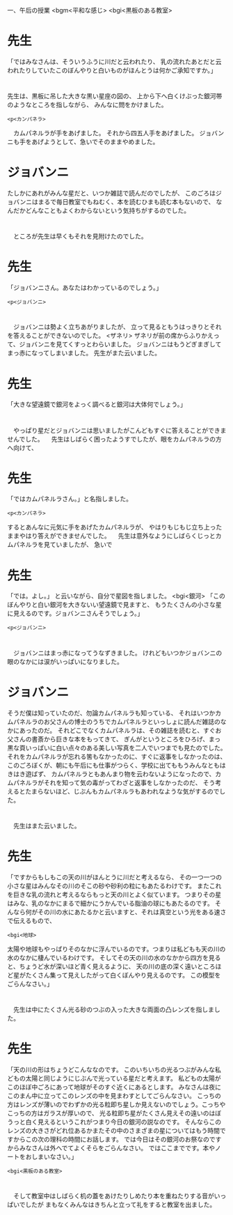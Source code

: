 一、午后の授業
    <bgm<平和な感じ>
    <bgi<黒板のある教室>
# 先生
「ではみなさんは、そういうふうに川だと云われたり、
乳の流れたあとだと云われたりしていたこのぼんやりと白いものがほんとうは何かご承知ですか。」
#
先生は、黒板に吊した大きな黒い星座の図の、
上から下へ白くけぶった銀河帯のようなところを指しながら、
みんなに問をかけました。

    <p<カンパネラ>
　カムパネルラが手をあげました。
それから四五人手をあげました。
ジョバンニも手をあげようとして、急いでそのままやめました。
# ジョバンニ
たしかにあれがみんな星だと、いつか雑誌で読んだのでしたが、
このごろはジョバンニはまるで毎日教室でもねむく、本を読むひまも読む本もないので、
なんだかどんなこともよくわからないという気持ちがするのでした。
#
　ところが先生は早くもそれを見附けたのでした。
# 先生
「ジョバンニさん。あなたはわかっているのでしょう。」

    <p<ジョバンニ>
# 
　ジョバンニは勢よく立ちあがりましたが、
立って見るともうはっきりとそれを答えることができないのでした。
    <ザネリ>
ザネリが前の席からふりかえって、ジョバンニを見てくすっとわらいました。
ジョバンニはもうどぎまぎしてまっ赤になってしまいました。
先生がまた云いました。
# 先生
「大きな望遠鏡で銀河をよっく調べると銀河は大体何でしょう。」
#
　やっぱり星だとジョバンニは思いましたがこんどもすぐに答えることができませんでした。
　先生はしばらく困ったようすでしたが、眼をカムパネルラの方へ向けて、
# 先生
「ではカムパネルラさん。」と名指しました。

    <p<カンパネラ>
するとあんなに元気に手をあげたカムパネルラが、
やはりもじもじ立ち上ったままやはり答えができませんでした。
　先生は意外なようにしばらくじっとカムパネルラを見ていましたが、
急いで
# 先生
「では。よし。」
と云いながら、自分で星図を指しました。
    <bgi<銀河>
「このぼんやりと白い銀河を大きないい望遠鏡で見ますと、
もうたくさんの小さな星に見えるのです。ジョバンニさんそうでしょう。」

    <p<ジョバンニ>
#
　ジョバンニはまっ赤になってうなずきました。
けれどもいつかジョバンニの眼のなかには涙がいっぱいになりました。
# ジョバンニ
そうだ僕は知っていたのだ、勿論カムパネルラも知っている、
それはいつかカムパネルラのお父さんの博士のうちでカムパネルラといっしょに読んだ雑誌のなかにあったのだ。
それどこでなくカムパネルラは、その雑誌を読むと、すぐお父さんの書斎から巨きな本をもってきて、
ぎんがというところをひろげ、まっ黒な頁いっぱいに白い点々のある美しい写真を二人でいつまでも見たのでした。
それをカムパネルラが忘れる筈もなかったのに、すぐに返事をしなかったのは、
このごろぼくが、朝にも午后にも仕事がつらく、学校に出てももうみんなともはきはき遊ばず、
カムパネルラともあんまり物を云わないようになったので、カムパネルラがそれを知って気の毒がってわざと返事をしなかったのだ、
そう考えるとたまらないほど、じぶんもカムパネルラもあわれなような気がするのでした。
#
　先生はまた云いました。
# 先生
「ですからもしもこの天の川がほんとうに川だと考えるなら、
その一つ一つの小さな星はみんなその川のそこの砂や砂利の粒にもあたるわけです。
またこれを巨きな乳の流れと考えるならもっと天の川とよく似ています。
つまりその星はみな、乳のなかにまるで細かにうかんでいる脂油の球にもあたるのです。
そんなら何がその川の水にあたるかと云いますと、それは真空という光をある速さで伝えるもので、

    <bgi<地球>
太陽や地球もやっぱりそのなかに浮んでいるのです。つまりは私どもも天の川の水のなかに棲んでいるわけです。
そしてその天の川の水のなかから四方を見ると、ちょうど水が深いほど青く見えるように、
天の川の底の深く遠いところほど星がたくさん集って見えしたがって白くぼんやり見えるのです。
この模型をごらんなさい。」
# 
　先生は中にたくさん光る砂のつぶの入った大きな両面の凸レンズを指しました。
# 先生
「天の川の形はちょうどこんななのです。
このいちいちの光るつぶがみんな私どもの太陽と同じようにじぶんで光っている星だと考えます。
私どもの太陽がこのほぼ中ごろにあって地球がそのすぐ近くにあるとします。
みなさんは夜にこのまん中に立ってこのレンズの中を見まわすとしてごらんなさい。
こっちの方はレンズが薄いのでわずかの光る粒即ち星しか見えないのでしょう。こっちやこっちの方はガラスが厚いので、
光る粒即ち星がたくさん見えその遠いのはぼうっと白く見えるというこれがつまり今日の銀河の説なのです。
そんならこのレンズの大きさがどれ位あるかまたその中のさまざまの星についてはもう時間ですからこの次の理科の時間にお話します。
では今日はその銀河のお祭なのですからみなさんは外へでてよくそらをごらんなさい。
ではここまでです。本やノートをおしまいなさい。」

    <bgi<黒板のある教室>
# 
　そして教室中はしばらく机の蓋をあけたりしめたり本を重ねたりする音がいっぱいでしたが
まもなくみんなはきちんと立って礼をすると教室を出ました。

